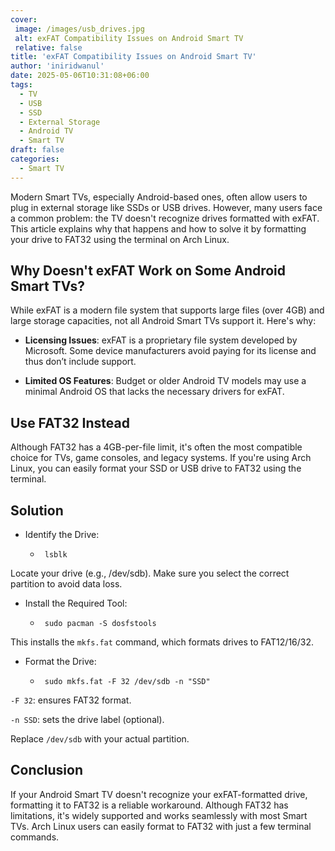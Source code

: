 ```yaml
---
cover:
 image: /images/usb_drives.jpg
 alt: exFAT Compatibility Issues on Android Smart TV
 relative: false
title: 'exFAT Compatibility Issues on Android Smart TV'
author: 'iniridwanul'
date: 2025-05-06T10:31:08+06:00
tags:
  - TV
  - USB
  - SSD
  - External Storage
  - Android TV
  - Smart TV
draft: false
categories:
  - Smart TV
---
```


Modern Smart TVs, especially Android-based ones, often allow users to plug in external storage like SSDs or USB drives. However, many users face a common problem: the TV doesn't recognize drives formatted with exFAT. This article explains why that happens and how to solve it by formatting your drive to FAT32 using the terminal on Arch Linux.

## Why Doesn't exFAT Work on Some Android Smart TVs?
While exFAT is a modern file system that supports large files (over 4GB) and large storage capacities, not all Android Smart TVs support it. Here's why:

* **Licensing Issues**: exFAT is a proprietary file system developed by Microsoft. Some device manufacturers avoid paying for its license and thus don’t include support.

* **Limited OS Features**: Budget or older Android TV models may use a minimal Android OS that lacks the necessary drivers for exFAT.

## Use FAT32 Instead
Although FAT32 has a 4GB-per-file limit, it's often the most compatible choice for TVs, game consoles, and legacy systems. If you're using Arch Linux, you can easily format your SSD or USB drive to FAT32 using the terminal.

## Solution
* Identify the Drive:
   * ```shell
      lsblk
      ```
Locate your drive (e.g., /dev/sdb). Make sure you select the correct partition to avoid data loss.

* Install the Required Tool:
   * ```shell
      sudo pacman -S dosfstools
      ```
This installs the `mkfs.fat` command, which formats drives to FAT12/16/32.

* Format the Drive:
   * ```shell
      sudo mkfs.fat -F 32 /dev/sdb -n "SSD"
      ```

`-F 32`: ensures FAT32 format.

`-n SSD`: sets the drive label (optional).

Replace `/dev/sdb` with your actual partition.

## Conclusion
If your Android Smart TV doesn't recognize your exFAT-formatted drive, formatting it to FAT32 is a reliable workaround. Although FAT32 has limitations, it's widely supported and works seamlessly with most Smart TVs. Arch Linux users can easily format to FAT32 with just a few terminal commands.